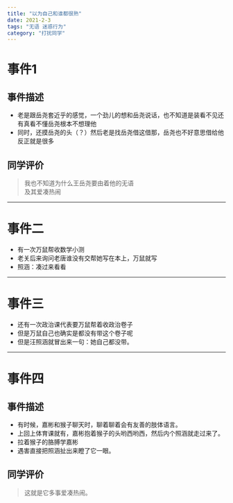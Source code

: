 ```yaml
---
title: "以为自己和谁都很熟"
date: 2021-2-3
tags: "无语 迷惑行为"
category: "打扰同学"
---
```


# 事件1
## 事件描述
* 老是跟岳尧套近乎的感觉，一个劲儿的想和岳尧说话，也不知道是装看不见还有真看不懂岳尧根本不想理他
* 同时，还摸岳尧的头（？）然后老是找岳尧借这借那，岳尧也不好意思借给他反正就是很多
## 同学评价
> 我也不知道为什么王岳尧要由着他的无语<br>
及其爱凑热闹<br>

---

# 事件二
* 有一次万鼠帮收数学小测
* 老关后来询问老唐谁没有交帮她写在本上，万鼠就写
* 照涵：凑过来看看

---

# 事件三
* 还有一次政治课代表要万鼠帮着收政治卷子
* 但是万鼠自己也确实是都没有带这个卷子呢
* 但是汪照涵就冒出来一句：她自己都没带。

---

# 事件四
## 事件描述
* 有时候，嘉彬和猴子聊天时，聊着聊着会有友善的肢体语言。
* 上回上体育课就有，嘉彬抱着猴子的头哟西哟西，然后内个照涵就走过来了。
* 拉着猴子的胳膊学嘉彬
* 遇害直接把照涵扯出来瞪了它一眼。
## 同学评价
> 这就是它多事爱凑热闹。
